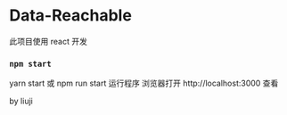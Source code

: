# Data-Reachable

此项目使用 react 开发

### `npm start`

yarn start 或 npm run start 运行程序
浏览器打开 http://localhost:3000 查看

by liuji
